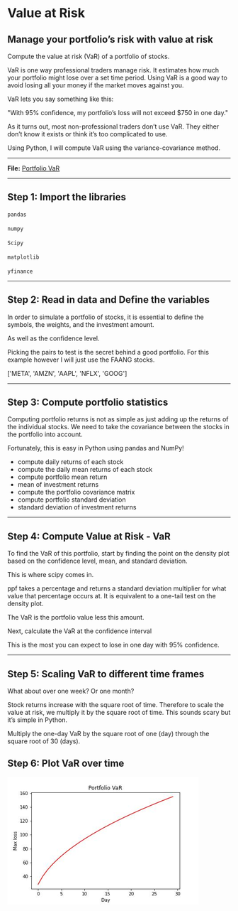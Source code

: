 # Value at Risk
## Manage your portfolio’s risk with value at risk

Compute the value at risk (VaR) of a portfolio of stocks.

VaR is one way professional traders manage risk. It estimates how much your portfolio might lose over a set time period. Using VaR is a good way to avoid losing all your money if the market moves against you.

VaR lets you say something like this:

"With 95% confidence, my portfolio’s loss will not exceed $750 in one day."

As it turns out, most non-professional traders don’t use VaR. They either don’t know it exists or think it’s too complicated to use.

Using Python, I will compute VaR using the variance-covariance method.

---

**File:** [Portfolio VaR](PortfolioValueAtRisk.ipynb)

---

## Step 1: Import the libraries

    pandas

    numpy

    Scipy

    matplotlib

    yfinance

---

## Step 2: Read in data and Define the variables

In order to simulate a portfolio of stocks, it is essential to define the symbols, the weights, and the investment amount.

As well as the confidence level.

Picking the pairs to test is the secret behind a good portfolio. 
For this example however I will just use the FAANG stocks.

['META', 'AMZN', 'AAPL', 'NFLX', 'GOOG']

---

## Step 3: Compute portfolio statistics

Computing portfolio returns is not as simple as just adding up the returns of the individual stocks. We need to take the covariance between the stocks in the portfolio into account.

Fortunately, this is easy in Python using pandas and NumPy!

- compute daily returns of each stock
- compute the daily mean returns of each stock
- compute portfolio mean return
- mean of investment returns
- compute the portfolio covariance matrix
- compute portfolio standard deviation
- standard deviation of investment returns

---

## Step 4: Compute Value at Risk - VaR

To find the VaR of this portfolio, start by finding the point on the density plot based on the confidence level, mean, and standard deviation.

This is where scipy comes in.

ppf takes a percentage and returns a standard deviation multiplier for what value that percentage occurs at. It is equivalent to a one-tail test on the density plot.

The VaR is the portfolio value less this amount.

Next, calculate the VaR at the confidence interval

This is the most you can expect to lose in one day with 95% confidence.

---

## Step 5: Scaling VaR to different time frames

What about over one week? Or one month?

Stock returns increase with the square root of time. Therefore to scale the value at risk, we multiply it by the square root of time. This sounds scary but it’s simple in Python.

Multiply the one-day VaR by the square root of one (day) through the square root of 30 (days).


## Step 6: Plot VaR over time
![Portfolio Value At Risk](./Images/portfolioVaR.jpg)